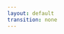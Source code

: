 ```yaml
---
layout: default
transition: none
---
```


<style scoped>
.small-code {
  .slidev-code {
    font-size: 1.2rem !important;
    line-height: 0rem !important;
  }
}

video::-webkit-media-controls {
  display: none !important;
}

video::-moz-media-controls {
  display: none !important;
}

video::-ms-media-controls {
  display: none !important;
}

video {
  pointer-events: none;
}

.slidev-layout {
  padding-left: 0px !important;
  padding-right: 0px !important;
}
</style>

<section-title title="Construct の public プロパティを Construct 型にしない" />

<video width="1250" autoplay muted>
  <source src="/no-construct-public-property-of-construct.mov" />
</video>

<!--
このデモでは public プロパティに Bucket という Construct 型を指定しています。　　
先ほどの説明のように、これは推奨されないため、エラーになっています。

一方で、IBucket という Interface 型を指定すると、エラーが解消されました。

また、この ESLint Plugin では、TypeScript の型システムを利用して、Construct 型であるか？を判定し、Construct 型でない場合は、public プロパティに指定した型が Interface ではなくても。この場合はクラス型でもエラーにはなりません。  
これは、あくまでも推奨されないのは Construct 型を指定することであり、Class 型を指定すること自体は先ほどあげたような危険性にはつながらないと、ESLint Plugin 側で判断している為です。
-->
